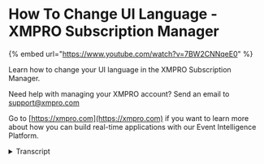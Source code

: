 # How To Change UI Language - XMPRO Subscription Manager
{% embed url="https://www.youtube.com/watch?v=7BW2CNNqeE0" %}

Learn how to change your UI language in the XMPRO Subscription Manager.  

Need help with managing your XMPRO account? Send an email to support@xmpro.com 

Go to [https://xmpro.com](https://xmpro.com) if you want to learn more about how you can build real-time applications with our Event Intelligence Platform.
<details>
<summary>Transcript</summary>welcome to another training video from

welcome to another training video from

exam pro today we look at how to

change ui language for app designer and

data stream designer

to change the ui language of app

designer and downstream designer first

we need to click on the user avatar icon

on the top right hand corner

now the usable file play will be

displayed

then we click on the update button a new

tab will be open

and we'll navigate to subscription

manager from here you can change the

user settings

for changing the language first you need

to change the country

for example if we want to change the

language to french first you need to

change the country to

once

then the french language option will be

available under the language drop down

once you confirm the settings we click

on save button

close the current tab and make sure that

you sign out from the application that

you have signed in

now we're trying to knock back in and

see the changes

now you see the language have been

changed from english to french

and this is how you change the ui

language of app designer and dot stream

designer

thank you for watching
</details>